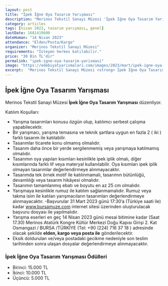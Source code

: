 ```yaml
---
layout: post
title: "İpek İğne Oya Tasarım Yarışması"
description: "Merinos Tekstil Sanayi Müzesi 'İpek İğne Oya Tasarım Yarışması' düzenliyor."
category: articles
tags: [nisan 2023, tasarım yarışması, genel]
lastDate: 1681419600
dateHuman: "14 Nisan 2023"
attendance: "Elden/Posta/Kargo"
organizer: "Merinos Tekstil Sanayi Müzesi"
requirements: "İsteyen herkes katılabilir."
price: "30 Bin TL'dir"
permalink: "ipek-igne-oya-tasarim-yarismasi"
image: "https://edebiyatyarismalari.com/images/2023/mart/ipek-igne-oya-tasarim-yarismasi.jpg"
excerpt:  "Merinos Tekstil Sanayi Müzesi <strong> İpek İğne Oya Tasarım Yarışması </strong> düzenliyor."
---
```


## İpek İğne Oya Tasarım Yarışması
Merinos Tekstil Sanayi Müzesi **İpek İğne Oya Tasarım Yarışması** düzenliyor.

Katılım Koşulları:
- Yarışma tasarımları konusu özgün olup, katılımcı serbest çalışma yapabilecektir.
- Bir yarışmacı, yarışma temasına ve teknik şartlara uygun en fazla 2 ( iki ) farklı tasarım ile katılabilir.
- Tasarımlar ticarete konu olmamış olmalıdır.
- Tasarım daha önce bir yerde sergilenmemiş veya yarışmaya katılmamış olmalıdır.
- Tasarımın oya yapılan kısımları kesinlikle ipek iplik olmalı, diğer kısımlarında farklı lif veya materyal kullanılabilir. Oya kısımları ipek iplik olmayan tasarımlar değerlendirmeye alınmayacaktır.
- Tasarımda tek örnek motif ile katılınmamalı, tasarımın bütünlüğü, devamlılığı veya tasarım hikâyesi olmalıdır.
- Tasarımın tamamlanmış ebatı ve boyutu en az 25 cm olmalıdır.
- Yarışmaya kesinlikle rumuz ile katılım sağlanmamalıdır. Rumuz veya takma isim ile katılan yarışmacıların tasarımları değerlendirmeye alınmayacaktır.
-Başvurular 31 Mart 2023 günü 17:30’a (Türkiye saati ile) kadar www.bursamuze.com internet sitesi üzerinden oluşturulacak başvuru dosyası ile yapılmalıdır.
- Yarışma eserleri en geç 14 Nisan 2023 günü mesai bitimine kadar (Saat 17.30) Merinos Atatürk Kongre Kültür Merkezi Doğu Kapısı Girişi 2. Kat Osmangazi / BURSA /TÜRKİYE (Tel: +90 (224) 716 37 18 ) adresinde olacak şekilde **elden, kargo veya posta ile** gönderilecektir. 
- Eksik doldurulan ve/veya postadaki gecikme nedeniyle son teslim tarihinden sonra ulaşan dosyalar değerlendirmeye alınmayacaktır.


### İpek İğne Oya Tasarım Yarışması Ödülleri
- Birinci: 15.000 TL 
- İkinci: 10.000 TL
- Üçüncü: 5.000 TL